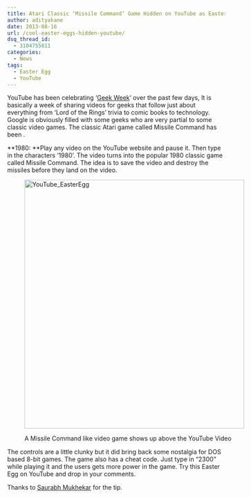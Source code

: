 ```yaml
---
title: Atari Classic ‘Missile Command’ Game Hidden on YouTube as Easter Egg
author: adityakane
date: 2013-08-16
url: /cool-easter-eggs-hidden-youtube/
dsq_thread_id:
  - 3104755811
categories:
  - News
tags:
  - Easter Egg
  - YouTube
---
```

YouTube has been celebrating &#8216;<a href="http://www.youtube.com/user/geekweek" onclick="_gaq.push(['_trackEvent', 'outbound-article', 'http://www.youtube.com/user/geekweek', 'Geek Week']);" >Geek Week</a>&#8216; over the past few days, It is basically a week of sharing videos for geeks that follow just about everything from &#8216;Lord of the Rings&#8217; trivia to comic books to technology. Google is obviously filled with some geeks who are very partial to some classic video games. The classic Atari game called Missile Command has been .

**1980: **Play any video on the YouTube website and pause it. Then type in the characters &#8216;1980&#8217;. The video turns into the popular 1980 classic game called Missile Command. The idea is to save the video and destroy the missiles before they land on the video.<figure id="attachment_77133" style="width: 508px;" class="wp-caption aligncenter">

[<img class="size-full wp-image-77133" title="YouTube Easter Egg" alt="YouTube_EasterEgg" src="http://cdn.devilsworkshop.org/files/2013/08/YouTube_EasterEgg.png" width="508" height="574" />][1]<figcaption class="wp-caption-text">A Missile Command like video game shows up above the YouTube Video</figcaption></figure> 

The controls are a little clunky but it did bring back some nostalgia for DOS based 8-bit games. The game also has a cheat code. Just type in &#8220;2300&#8221; while playing it and the users gets more power in the game. Try this Easter Egg on YouTube and drop in your comments.

Thanks to <a href="https://www.facebook.com/saurabh1mukhekar/posts/10201145084883222" onclick="_gaq.push(['_trackEvent', 'outbound-article', 'https://www.facebook.com/saurabh1mukhekar/posts/10201145084883222', 'Saurabh Mukhekar']);" >Saurabh Mukhekar</a> for the tip.

 [1]: http://cdn.devilsworkshop.org/files/2013/08/YouTube_EasterEgg.png
